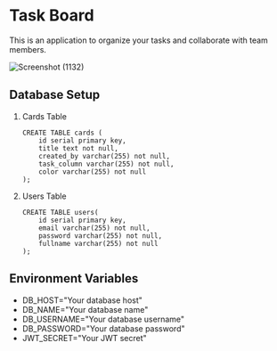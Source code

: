# Task Board

This is an application to organize your tasks and collaborate with team members.

![Screenshot (1132)](https://user-images.githubusercontent.com/56733093/115865300-c2a99080-a455-11eb-9e43-a910e9124b2b.png)

## Database Setup

1. Cards Table
   ```
   CREATE TABLE cards (
       id serial primary key,
       title text not null,
       created_by varchar(255) not null,
       task_column varchar(255) not null,
       color varchar(255) not null
   );
   ```
2. Users Table
   ```
   CREATE TABLE users(
       id serial primary key,
       email varchar(255) not null,
       password varchar(255) not null,
       fullname varchar(255) not null
   );
   ```

## Environment Variables

- DB_HOST="Your database host"
- DB_NAME="Your database name"
- DB_USERNAME="Your database username"
- DB_PASSWORD="Your database password"
- JWT_SECRET="Your JWT secret"

